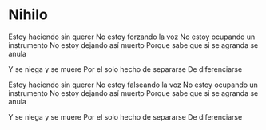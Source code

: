 # Nihilo

Estoy haciendo sin querer
No estoy forzando la voz
No estoy ocupando un instrumento
No estoy dejando así muerto
Porque sabe que si se agranda se anula

Y se niega y se muere
Por el solo hecho de separarse
De diferenciarse

Estoy haciendo sin querer
No estoy falseando la voz
No estoy ocupando un instrumento
No estoy dejando así muerto
Porque sabe que si se agranda se anula

Y se niega y se muere
Por el solo hecho de separarse
De diferenciarse
